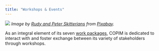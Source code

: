 ```yaml
---
title: "Workshops & Events"
---
```


![](images/brushes-3129361-cropped.jpg)
*Image by [Rudy and Peter Skitterians](https://pixabay.com/users/Skitterphoto-324082/) from [Pixabay](https://pixabay.com/).*

As an integral element of its seven [work packages](https://www.copim.ac.uk/work-package/), COPIM is dedicated to interact with and foster exchange between its variety of stakeholders through workshops.
